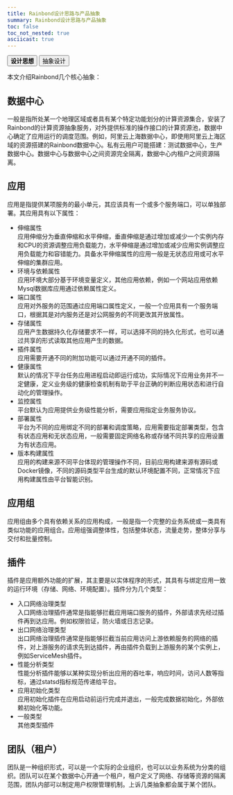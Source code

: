 ```yaml
---
title: Rainbond设计思路与产品抽象
summary: Rainbond设计思路与产品抽象
toc: false
toc_not_nested: true
asciicast: true
---
```

<div class="filters filters-big clearfix">
    <a href="design-concept.html"><button class="filter-button"><strong>设计思想</strong></button></a>
    <a href="abstraction.html"><button class="filter-button current">抽象设计</button></a>
</div>

<div id="toc"></div>

本文介绍Rainbond几个核心抽象：

## 数据中心
一般是指所处某一个地理区域或者具有某个特定功能划分的计算资源集合，安装了Rainbond的计算资源抽象服务，对外提供标准的操作接口的计算资源池，数据中心确定了应用运行的调度范围。例如，阿里云上海数据中心，即使用阿里云上海区域的资源搭建的Rainbond数据中心。私有云用户可能搭建：测试数据中心，生产数据中心。数据中心与数据中心之间资源完全隔离，数据中心内租户之间资源隔离。
## 应用
应用是指提供某项服务的最小单元，其应该具有一个或多个服务端口，可以单独部署。其应用具有以下属性：
- 伸缩属性   
  应用伸缩分为垂直伸缩和水平伸缩，垂直伸缩是通过增加或减少一个实例内存和CPU的资源调整应用负载能力，水平伸缩是通过增加或减少应用实例调整应用负载能力和容错能力。具备水平伸缩属性的应用一般是无状态应用或可水平伸缩的集群应用。
- 环境与依赖属性   
  应用环境大部分基于环境变量定义，其他应用依赖，例如一个网站应用依赖Mysql数据库应用通过依赖属性定义。
- 端口属性   
  应用对外服务的范围通过应用端口属性定义，一般一个应用具有一个服务端口，根据其是对内服务还是对公网服务的不同更改其开放属性。
- 存储属性   
  应用产生数据持久化存储要求不一样，可以选择不同的持久化形式，也可以通过共享的形式读取其他应用产生的数据。
- 插件属性   
  应用需要开通不同的附加功能可以通过开通不同的插件。
- 健康属性   
  默认的情况下平台任务应用进程启动即运行成功，实际情况下应用业务并不一定健康，定义业务级的健康检查机制有助于平台正确的判断应用状态和进行自动化的管理操作。
- 监控属性   
  平台默认为应用提供业务级性能分析，需要应用指定业务服务协议。
- 部署属性   
  平台为不同的应用绑定不同的部署和调度策略，应用需要指定部署类型，包含有状态应用和无状态应用，一般需要固定网络名称或存储不同共享的应用设置为有状态应用。
- 版本构建属性   
  应用的构建来源不同平台体现的管理操作不同，目前应用构建来源有源码或Docker镜像，不同的源码类型平台生成的默认环境配置不同，正常情况下应用构建属性由平台智能识别。
## 应用组
应用组由多个具有依赖关系的应用构成，一般是指一个完整的业务系统或一类具有类似功能的应用组合。应用组强调整体性，包括整体状态，流量走势，整体分享与交付和批量控制。
## 插件
插件是应用额外功能的扩展，其主要是以实体程序的形式，其具有与绑定应用一致的运行环境（存储、网络、环境配置）。插件分为几个类型：
- 入口网络治理类型   
  入口网络治理插件通常是指能够拦截应用端口服务的插件，外部请求先经过插件再到达应用。例如权限验证，防火墙或日志记录。
- 出口网络治理类型   
  出口网络治理插件通常是指能够拦截当前应用访问上游依赖服务的网络的插件，对上游服务的请求先到达插件，再由插件负载到上游服务的某个实例上，例如ServiceMesh插件。
- 性能分析类型   
  性能分析插件能够以某种实现分析出应用的吞吐率，响应时间，访问人数等指标，通过statsd指标规范传递给平台。
- 应用初始化类型   
  应用初始化插件在应用启动前运行完成并退出，一般完成数据初始化，外部依赖初始化等功能。
- 一般类型   
  其他类型插件
## 团队（租户）

团队是一种组织形式，可以是一个实际的企业组织，也可以以业务系统为分类的组织。团队可以在某个数据中心开通一个租户，租户定义了网络、存储等资源的隔离范围，团队内部可以制定用户权限管理机制。上诉几类抽象都会属于某个团队。



